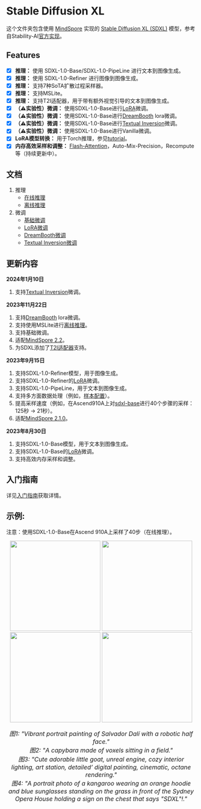 # Stable Diffusion XL

这个文件夹包含使用 [MindSpore](https://www.mindspore.cn/) 实现的 [Stable Diffusion XL (SDXL)](https://arxiv.org/abs/2307.01952) 模型，参考自Stability-AI[官方实现](https://github.com/Stability-AI/generative-models)。
## Features

- [x] **推理：** 使用 SDXL-1.0-Base/SDXL-1.0-PipeLine 进行文本到图像生成。
- [x] **推理：** 使用 SDXL-1.0-Refiner 进行图像到图像生成。
- [x] **推理：** 支持7种SoTA扩散过程采样器。
- [x] **推理：** 支持MSLite。
- [x] **推理：** 支持T2I适配器，用于带有额外视觉引导的文本到图像生成。
- [x] **（⚠️实验性）微调：** 使用SDXL-1.0-Base进行[LoRA](https://arxiv.org/abs/2106.09685)微调。
- [x] **（⚠️实验性）微调：** 使用SDXL-1.0-Base进行[DreamBooth](https://arxiv.org/abs/2208.12242) lora微调。
- [x] **（⚠️实验性）微调：** 使用SDXL-1.0-Base进行[Textual Inversion](https://arxiv.org/abs/2208.01618)微调。
- [x] **（⚠️实验性）微调：** 使用SDXL-1.0-Base进行Vanilla微调。
- [x] **LoRA模型转换：** 用于Torch推理，参见[tutorial](tools/lora_conversion/README_CN.md)。
- [x] **内存高效采样和调整：** [Flash-Attention](https://arxiv.org/abs/2205.14135)，Auto-Mix-Precision，Recompute等（持续更新中）。

## 文档

1. 推理
    - [在线推理](./GETTING_STARTED.md)
    - [离线推理](./offline_inference/README.md)
2. 微调
    - [基础微调](./GETTING_STARTED.md)
    - [LoRA微调](./GETTING_STARTED.md)
    - [DreamBooth微调](dreambooth_finetune.md)
    - [Textual Inversion微调](textual_inversion_finetune.md)

## 更新内容
**2024年1月10日**
1. 支持[Textual Inversion](https://arxiv.org/abs/2208.01618)微调。

**2023年11月22日**

1. 支持[DreamBooth](https://arxiv.org/abs/2208.12242) lora微调。
2. 支持使用MSLite进行[离线推理](./offline_inference/README.md)。
3. 支持基础微调。
4. 适配[MindSpore 2.2](https://www.mindspore.cn/install)。
5. 为SDXL添加了[T2I适配器](../t2i_adapter/README.md)支持。

**2023年9月15日**

1. 支持SDXL-1.0-Refiner模型，用于图像生成。
2. 支持SDXL-1.0-Refiner的[LoRA](https://arxiv.org/abs/2106.09685)微调。
3. 支持SDXL-1.0-PipeLine，用于文本到图像生成。
4. 支持多方面数据处理（例如，[样本配置](./configs/training/sd_xl_base_finetune_multi_aspect.yaml)）。
5. 提高采样速度（例如，在Ascend910A上对[sdxl-base](./configs/inference/sd_xl_base.yaml)进行40个步骤的采样：125秒 -> 21秒）。
6. 适配[MindSpore 2.1.0](https://www.mindspore.cn/install)。

**2023年8月30日**

1. 支持SDXL-1.0-Base模型，用于文本到图像生成。
2. 支持SDXL-1.0-Base的[LoRA](https://arxiv.org/abs/2106.09685)微调。
3. 支持高效内存采样和调整。

## 入门指南

详见[入门指南](GETTING_STARTED.md)获取详情。


## 示例:

注意：使用SDXL-1.0-Base在Ascend 910A上采样了40步（在线推理）。

<div align="center">
<img src="https://github.com/mindspore-lab/mindone/assets/20476835/68d132e1-a954-418d-8cb8-5be4d8162342" width="240" />
<img src="https://github.com/mindspore-lab/mindone/assets/20476835/9f0d0d2a-2ff5-4c9b-a0d0-1c744762ee92" width="240" />
<img src="https://github.com/mindspore-lab/mindone/assets/20476835/dbaf0c77-d8d3-4457-b03c-82c3e4c1ba1d" width="240" />
<img src="https://github.com/mindspore-lab/mindone/assets/20476835/f52168ef-53aa-4ee9-9f17-6889f10e0afb" width="240" />
</div>
<p align="center">
<font size=3>
<em> 图1: "Vibrant portrait painting of Salvador Dalí with a robotic half face." </em> <br>
<em> 图2: "A capybara made of voxels sitting in a field." </em> <br>
<em> 图3: "Cute adorable little goat, unreal engine, cozy interior lighting, art station, detailed’ digital painting, cinematic, octane rendering." </em> <br>
<em> 图4: "A portrait photo of a kangaroo wearing an orange hoodie and blue sunglasses standing on the grass in front of the Sydney Opera House holding a sign on the chest that says "SDXL"!." </em> <br>
</font>
</p>
<br>
